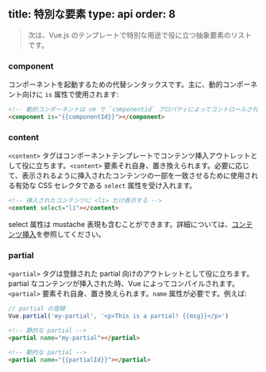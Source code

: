 title: 特別な要素
type: api
order: 8
---

> 次は、Vue.js のテンプレートで特別な用途で役に立つ抽象要素のリストです。

### component

コンポーネントを起動するための代替シンタックスです。主に、動的コンポーネント向けに `is` 属性で使用されます:

``` html
<!-- 動的コンポーネントは vm で `componentid` プロパティによってコントロールされます -->
<component is="{{componentId}}"></component>
```

### content

`<content>` タグはコンポーネントテンプレートでコンテンツ挿入アウトレットとして役に立ちます。`<content>` 要素それ自身、置き換えられます。必要に応じて、表示されるように挿入されたコンテンツの一部を一致させるために使用される有効な CSS セレクタである `select` 属性を受け入れます。

``` html
<!-- 挿入されたコンテンツに <li> だけ表示する -->
<content select="li"></content>
```

select 属性は mustache 表現も含むことができます。詳細については、[コンテンツ挿入](/guide/components.html#コンテンツ挿入)を参照してください。

### partial

`<partial>` タグは登録された partial 向けのアウトレットとして役に立ちます。partial なコンテンツが挿入された時、Vue によってコンパイルされます。`<partial>` 要素それ自身、置き換えられます。`name` 属性が必要です。例えば:

``` js
// partial の登録
Vue.partial('my-partial', '<p>This is a partial! {{msg}}</p>')
```

``` html
<!-- 静的な partial -->
<partial name="my-partial"></partial>

<!-- 動的な partial -->
<partial name="{{partialId}}"></partial>
```
